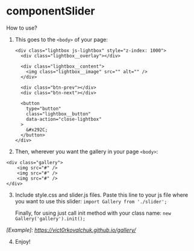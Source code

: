 # componentSlider

How to use?

1.  This goes to the `<body>` of your page:

    ```
    <div class="lightbox js-lightbox" style="z-index: 1000">
      <div class="lightbox__overlay"></div>

      <div class="lightbox__content">
        <img class="lightbox__image" src="" alt="" />
      </div>

      <div class="btn-prev"></div>
      <div class="btn-next"></div>

      <button
        type="button"
        class="lightbox__button"
        data-action="close-lightbox"
      >
        &#x292C;
      </button>
    </div>
    ```

2.  Then, wherever you want the gallery in your page `<body>`:

```
<div class="gallery">
    <img src="#" />
    <img src="#" />
    <img src="#" />
</div>
```

3.  Include style.css and slider.js files. Paste this line to your js file where you want to use this slider:
    `import Gallery from './slider';`

    Finally, for using just call init method with your class name:
    `new Gallery('gallery').init();`

_[Example]: https://vict0rkovalchuk.github.io/gallery/_

4. Enjoy!
